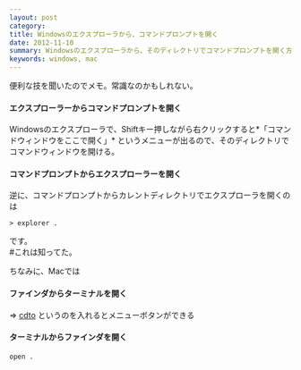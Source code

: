 ```yaml
---
layout: post
category: 
title: Windowsのエクスプローラから、コマンドプロンプトを開く
date: 2012-11-10
summary: Windowsのエクスプローラから、そのディレクトリでコマンドプロンプトを開く方法
keywords: windows, mac
---
```


便利な技を聞いたのでメモ。常識なのかもしれない。

#### エクスプローラーからコマンドプロンプトを開く

Windowsのエクスプローラで、Shiftキー押しながら右クリックすると*「コマンドウィンドウをここで開く」* というメニューが出るので、そのディレクトリでコマンドウィンドウを開ける。

#### コマンドプロンプトからエクスプローラーを開く

逆に、コマンドプロンプトからカレントディレクトリでエクスプローラを開くのは

    > explorer .

です。  
\#これは知ってた。  


ちなみに、Macでは

#### ファインダからターミナルを開く

=> [cdto](http://code.google.com/p/cdto/) というのを入れるとメニューボタンができる


#### ターミナルからファインダを開く

    open .
